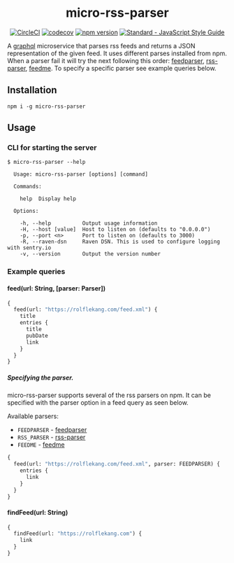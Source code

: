 <h1 style="text-align: center;">micro-rss-parser</h1>

<div style="text-align: center;">
  <a href="https://circleci.com/gh/relekang/micro-rss-parser/tree/master"><img src="https://circleci.com/gh/relekang/micro-rss-parser/tree/master.svg?style=svg" alt="CircleCI"></a>
  <a href="https://codecov.io/gh/relekang/micro-rss-parser"><img src="https://codecov.io/gh/relekang/micro-rss-parser/branch/master/graph/badge.svg" alt="codecov"></a>
  <a href="https://www.npmjs.com/package/micro-rss-parser"><img src="https://img.shields.io/npm/v/micro-rss-parser.svg" alt="npm version"></a>
  <a href="https://standardjs.com"><img src="https://img.shields.io/badge/code_style-standard-brightgreen.svg" alt="Standard - JavaScript Style Guide"></a>
</div>

A [graphql][] microservice that parses rss feeds and returns a JSON representation of the
given feed. It uses different parses installed from npm. When a parser fail it will try the next following this order: [feedparser][], [rss-parser][], [feedme][]. To specify a specific parser see example queries below.



## Installation

```shell
npm i -g micro-rss-parser
```

## Usage

### CLI for starting the server

```shell
$ micro-rss-parser --help

  Usage: micro-rss-parser [options] [command]

  Commands:

    help  Display help

  Options:

    -h, --help          Output usage information
    -H, --host [value]  Host to listen on (defaults to "0.0.0.0")
    -p, --port <n>      Port to listen on (defaults to 3000)
    -R, --raven-dsn     Raven DSN. This is used to configure logging with sentry.io
    -v, --version       Output the version number
```

### Example queries

#### feed(url: String, [parser: Parser])
```graphql
{
  feed(url: "https://rolflekang.com/feed.xml") {
    title
    entries {
      title
      pubDate
      link
    }
  }
}
```

##### Specifying the parser.
micro-rss-parser supports several of the rss parsers on npm. It can be specified with the parser option in a feed query as seen below.

Available parsers:

* `FEEDPARSER` - [feedparser][]
* `RSS_PARSER` - [rss-parser][]
* `FEEDME` - [feedme][]

```graphql
{
  feed(url: "https://rolflekang.com/feed.xml", parser: FEEDPARSER) {
    entries {
      link
    }
  }
}
```


#### findFeed(url: String)
```graphql
{
  findFeed(url: "https://rolflekang.com") {
    link
  }
}
```

[graphql]: http://graphql.org/
[feedparser]: https://www.npmjs.com/package/feedparser
[rss-parser]: https://www.npmjs.com/package/rss-parser
[feedme]: https://www.npmjs.com/package/feedme
